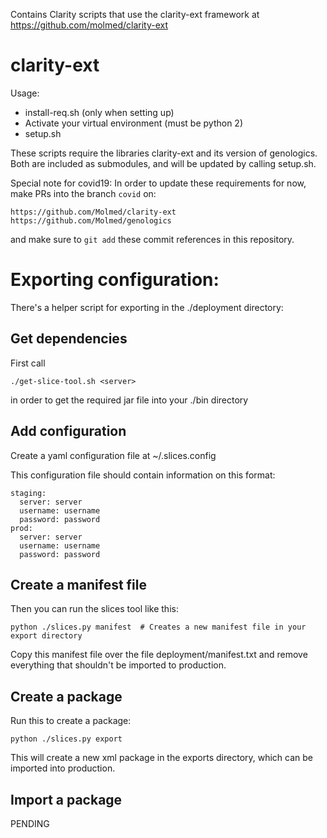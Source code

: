 Contains Clarity scripts that use the clarity-ext framework at https://github.com/molmed/clarity-ext

# clarity-ext

Usage:

* install-req.sh (only when setting up)
* Activate your virtual environment (must be python 2)
* setup.sh

These scripts require the libraries clarity-ext and its version of genologics. Both are included
as submodules, and will be updated by calling setup.sh.

Special note for covid19: In order to update these requirements for now, make PRs into the
branch `covid` on:

    https://github.com/Molmed/clarity-ext
    https://github.com/Molmed/genologics

and make sure to `git add` these commit references in this repository.

# Exporting configuration:

There's a helper script for exporting in the ./deployment directory:

## Get dependencies

First call

    ./get-slice-tool.sh <server>

in order to get the required jar file into your ./bin directory

## Add configuration

Create a yaml configuration file at ~/.slices.config

This configuration file should contain information on this format:

    staging:
      server: server 
      username: username
      password: password 
    prod:
      server: server 
      username: username
      password: password 

## Create a manifest file

Then you can run the slices tool like this:

    python ./slices.py manifest  # Creates a new manifest file in your export directory

Copy this manifest file over the file deployment/manifest.txt and remove everything that shouldn't
be imported to production.

## Create a package

Run this to create a package:

    python ./slices.py export

This will create a new xml package in the exports directory, which can be imported into production.

## Import a package

PENDING

